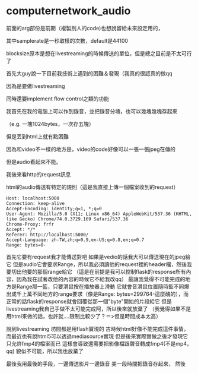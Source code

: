 # computernetwork_audio

  前面的arg部份是前期（複製別人的code)也想說留給未來設定用的，
  
  其中samplerate是一秒取樣的次數，default是44100
  
  blocksize原本是想在livestreaming的時候傳送的單位，但是總之目前是不太可行了
  
  
  首先大guy說一下目前我技術上遇到的困難＆發現（我真的很認真的做qq
  
  因為是要做livestreaming
  
  同時還要implement flow control之類的功能
  
  我首先在我的電腦上可以作到錄音，並把錄音分塊，也可以幾塊幾塊存起來
  
  （e.g. 一塊1024bytes，一次存五塊）
  
  但是丟到html上就有點困難
  
  因為和video不一樣的地方是，video的code好像可以一張一張jpeg在傳的
  
  但是audio看起來不能。
  
  我後來看http的request訊息
  
  html的audio傳送有特定的規則（這是我直接上傳一個檔案收到的request）
  
    Host: localhost:5000
    Connection: keep-alive
    Accept-Encoding: identity;q=1, *;q=0
    User-Agent: Mozilla/5.0 (X11; Linux x86_64) AppleWebKit/537.36 (KHTML, like Gecko) Chrome/74.0.3729.169 Safari/537.36
    Chrome-Proxy: frfr
    Accept: */*
    Referer: http://localhost:5000/
    Accept-Language: zh-TW,zh;q=0.9,en-US;q=0.8,en;q=0.7
    Range: bytes=0-
  首先它要有request我才能傳送對吧
  如果是vedio的話我大可以傳送現在的jpeg給它
  但是audio它會要求Range，所以我必須讀他的request裡的header檔，然後我要切出他要的那個range給它
  （這是在前提是我可以控制flask的response所有內容，因為我在試著改他的內容的時候它不給我改qq）
  最讓我覺得不可能完成的地方是Range那一籃，只要滑鼠按在播放器上滑動
  它就會音滑鼠位置隨時監不同爆出成千上萬不同地方的range要求（像是Range: bytes=299764-這麼醜的），而正常的話flask的response就會回覆從那一個"byte"開始的片段給它
  但是livestreaming我自己手做不太可能完成阿，所以後來就放棄了
  （我覺得如果不是用html來做的話，也許就....限制比較少了？＝>但是時間成本太高）
  
  說到livestreaming
  坊間都是用flash實現的
  古時候html好像不能完成這件事情，
  而最近也有說html5可以透過mediasource實現
  但是後來實際實做之後才發現它只允許fmp4的檔案而已
  這樣會導致還需要把影像檔跟聲音轉成fmp4(不是mp4，qq)
  貌似不可能，所以我也放棄了
  
  最後我用最後的手段，一邊傳送影片一邊錄音
  美一段時間把錄音存起來，
  然後
